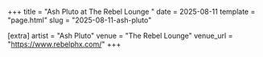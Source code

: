 +++
title = "Ash Pluto at The Rebel Lounge "
date = 2025-08-11
template = "page.html"
slug = "2025-08-11-ash-pluto"

[extra]
artist = "Ash Pluto"
venue = "The Rebel Lounge"
venue_url = "https://www.rebelphx.com/"
+++
